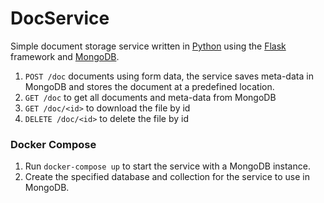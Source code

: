 # DocService
Simple document storage service written in [Python](https://www.python.org/) using the [Flask](https://flask.palletsprojects.com/en/2.0.x/) framework and [MongoDB](https://www.mongodb.com/).

1. `POST /doc` documents using form data, the service saves meta-data in MongoDB and stores the document at a predefined location.
2. `GET /doc` to get all documents and meta-data from MongoDB
3. `GET /doc/<id>` to download the file by id
4. `DELETE /doc/<id>` to delete the file by id


### Docker Compose
1. Run `docker-compose up` to start the service with a MongoDB instance.
2. Create the specified database and collection for the service to use in MongoDB.